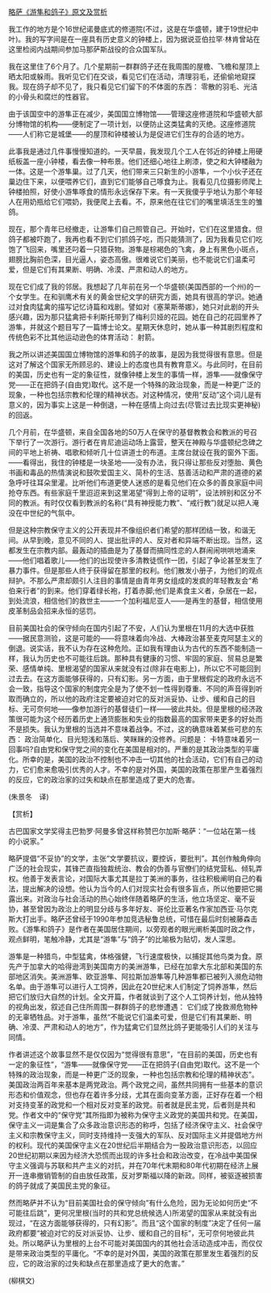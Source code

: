 [略萨《游隼和鸽子》原文及赏析](https://www.vrrw.net/wx/12297.html)

我工作的地方是个16世纪诺曼底式的修道院(不过，这是在华盛顿，建于19世纪中叶)。我的写字间是在一座具有历史意义的钟楼上，因为据说亚伯拉罕·林肯曾站在这里检阅内战期间参加马那萨斯战役的合众国军队。

我在这里住了6个月了。几个星期前一群群鸽子还在我周围的屋檐、飞檐和屋顶上晒太阳或躲雨。我听见它们在交谈，看见它们在活动，清理羽毛，还偷偷地窥探我。现在鸽子却不见了，我只看见它们留下的不体面的东西： 零散的羽毛、光洁的小骨头和腐烂的性器官。

由于该国空中的游隼正在减少，美国国立博物馆——管理这座修道院和华盛顿大部分博物馆的机构——便制定了一项计划，以便防止这类猛禽的灭绝。这座修道院——人们称它是城堡——的屋顶和钟楼被认为是促进它们生存的合适的地方。

此事我是通过几件事慢慢知道的。一天早晨，我发现几个工人在邻近的钟楼上用硬纸板盖一座小钟楼，看去像一种布景。他们还细心地往上刷漆，使之和大钟楼融为一体。这是一个游隼巢。过了几天，他们带来三只新生的小游隼，一个小伙子还在巢边住下来，以便喂养它们，直到它们能够自己啄食为止。我看见几位摄影师爬上钟楼拍照，好使小游隼啄食的情形永远保存下来。有一天我傻乎乎地认为那个年轻人在用奶瓶给它们喂奶，我便爬上去看。不，原来他在往它们的嘴里填活生生的雏鸽。

现在，那个青年已经撤走，让游隼们自己照管自己。开始时，它们在这里猎食。但鸽子都被吓跑了，我再也看不到它们抓鸽子吃，而只能猜测了，因为我看见它们吃饱了飞回来，嘴里还叼着一只猎获物。游隼是棕褐色的飞禽，身上有黑色小斑点，翅膀比胸前色深，目光逼人，姿态高傲。很难说它们美丽，也不能说它们温柔可爱，但是它们有其果断、明确、冷漠、严肃和动人的地方。



现在它们成了我的邻居。我想起了几年前在另一个华盛顿(美国西部的一个州)的一个女学生。在和驯鹰术有关的黄金世纪文学的研究方面，她具有很高的学识。她通过对食肉猛禽的描写记忆诗篇和戏剧。譬如对《塞莱斯蒂娜》，她只对此剧的开头感兴趣，因为那只猛禽把卡利斯托带到了梅利贝娅的花园。她在自己的花园里养了游隼，并就这个题目写了一篇博士论文。星期天休息时，她从事一种其剧烈程度和传统色彩不比其他运动逊色的体育活动： 射箭。

我之所以讲述美国国立博物馆的游隼和鸽子的故事，是因为我觉得很有意思。但是这对了解这个国家无所顾忌的、建设上的态度也具有教育意义。与此同时，在目前的美国，历史也有一定的象征性，就像钟楼上发生的事情一样，游隼——就像保守党——正在把鸽子(自由党)取代。这不是一个特殊的政治现象，而是一种更广泛的现象，一种也包括宗教和伦理的精神状态。对这种情况，使用“反动”这个词儿是有意义的，因为事实上这是一种倒退，一种在感情上向过去(尽管过去比现实更神秘)的回返。

几个月前，在华盛顿，来自全国各地的50万人在保守的基督教教会和教派的号召下举行了一次游行。游行者在肯尼迪运动场上露营，整天在神殿与华盛顿纪念碑之间的平地上祈祷、唱歌和倾听几十位讲道士的布道。主席台就设在我的窗外下面。——看得出，我住的钟楼是一块圣地——没有办法，我只得让那些反对堕胎、黄色书画和毒品的热情演说和鼓吹爱国主义、简朴的生活、慈善活动和严肃的道德的紧急呼吁往耳朵里灌。比听他们布道更使人迷惑的是看见他们在众多的善良家庭中间抢夺东西。有些家庭千里迢迢来到这里渴望“得到上帝的证明”，设法辨别和区分不同的教派。有时仅仅看到教派的名称(“具有神授能力教”、“戒行教”)就足以把人淹没在中世纪的气氛中。

但是这种宗教保守主义的公开表现并不像组织者们希望的那样团结一致，和谐无间。从早到晚，意见不同的人、提出批评的人、反对者和异端不断出现。当然，这都发生在宗教内部。最轰动的插曲是为了基督而搞同性恋的人群闹闹哄哄地涌来——他们唱着歌儿——他们的出现使许多清教徒慌作一团，引起了争论甚至发生了暴力事件。但是那些人终于获得留在那里的权利。他们散发小册子，为他们的观点辩护。不那么严肃却颇引人注目的事情是由青年男女组成的发疯的年轻教友会“希伯来行者”的到来。他们穿着绿长袍，打着赤脚;他们是素食主义者，杂居在一起，到处流浪，相信他们的救世主——一个加利福尼亚人——是再生的基督，相信使用皮革制品会招来永恒的惩罚。

目前美国社会的保守倾向在国内引起了不安，人们认为里根在11月的大选中获胜——据民意测验，这是可能的——将意味着向冷战、大棒政治甚至麦克阿瑟主义的倒退。说实话，我不认为存在这种危险。正如我有理由认为古代的东西不能制造一样，我认为历史也不可能往后跳。那种具有健康的习惯、牢固的家庭、贸易总是繁荣、感情单纯、里根渴望的国家从来就没有过(除非在电影上)，所以它不可能回到过去去。在这方面能够获得的，只有幻影。另一方面，由于里根假定的政府永远不会一致，指导这个国家的制度完全是为了使不划一性得到尊重、不同的声音得到听取而确立的，所以他的政府注定要被迫对它的反对派妥协、让步、缓和自己的目标、无可奈何地——像参加游行的基督徒们一样——彼此共处。但是里根的经济政策很可能为这个经历着历史上通货膨胀和失业的指数最高的国家带来更多的好处而不是损失。我认为里根的当选并不意味着战争。不过，这的确意味着某些可悲的东西： 政治简单化、目光短浅和落后、笑眯眯的没修养。问题是： 卡特意味着另一回事吗?自由党和保守党之间的变化在美国是相对的。严重的是其政治类型的平庸化。所幸的是，美国的政治不控制也不冲击一切其他的社会活动，它们有自己的动力，它们愈来愈吸引优秀的人才。不幸的是对外国，美国的政策在那里产生着强烈的反应，它的政治家的过失和缺点在那里造成了更大的危害。

(朱景冬　译)

【赏析】

古巴国家文学奖得主巴勃罗·阿曼多曾这样称赞巴尔加斯·略萨：“一位站在第一线的小说家。”

略萨提倡“不妥协”的文学，主张“文学要抗议，要控诉，要批判”。其创作触角伸向广泛的社会现实，其锋芒直指独裁统治、教会的伪善与官僚们的结党营私、倾轧弄权。他善于发表言论，对国际大事尤其是拉丁美洲的事务，往往积极阐明自己的看法，提出解决的设想。他认为当今的人们对现实社会有很多盲点，所以他要把它揭露出来。对政治与社会活动的热心始终伴随着略萨的生活，他立场坚定、毫不妥协，甚至曾因为政治上的明显分歧与多年好友、哥伦比亚著名作家加西亚·马尔克斯大打出手。略萨还曾经于1990年参加竞选秘鲁总统，可惜在最后时刻被藤森击败。《游隼和鸽子》是作者在美国居住期间，以旁观者的眼光阐析美国时政之作，观点鲜明，笔触冷静，尤其是“游隼”与“鸽子”的比喻极为贴切，发人深思。

游隼是一种猎鸟，中型猛禽，体格强健，飞行速度极快，以捕捉其他鸟类为食。原先产于加拿大的哈得逊湾到美国南方的美洲游隼，已经在加拿大东北部和美国的东部地区消失。美洲游隼、欧亚游隼、阿拉斯加游隼等几种游隼都已被列入濒危动物名单。由于游隼可以进行人工饲养，因此在20世纪末人们制定了饲养游隼，然后把它们放归大自然的计划。全文开篇，作者就谈到了这个人工饲养计划，他从独特的视角出发，叙述自己住所周围一群群鸽子的悲惨遭遇： 它们成了挽救濒危物种的无辜牺牲品。对于游隼，虽然“不能说它们温柔可爱，但是它们有其果断、明确、冷漠、严肃和动人的地方”，作为猛禽它们显然比鸽子更能吸引人们的关注与同情。

作者讲述这个故事显然不是仅仅因为“觉得很有意思”，“在目前的美国，历史也有一定的象征性”，“游隼——就像保守党——正在把鸽子(自由党)取代。这不是一个特殊的政治现象，而是一种更广泛的现象，一种也包括宗教和伦理的精神状态”。美国政治两百年来基本是两党政治。两个政党之间，虽然共同拥有一些基本的意识形态和价值观念，但也存在着许多分歧，尤其在面向变革方面，正好存在着一个相对支持变革的政党和一个相对反对变革的政党。前者就是民主党，后者则是共和党。作者文中的“保守党”其所指即为被称为保守主义政党的美国共和党。在美国，保守主义一词是集合了众多政治意识形态的称呼，包括了经济保守主义、社会保守主义和宗教保守主义，同时支持维持一支强大的军队、反对国际主义并提倡地方州的权利。现代的美国保守主义在20世纪后半期结合为一股政治意识形态，以回应20世纪初期以来因为经济大恐慌而出现的许多社会和政治改变，在冷战中美国保守主义强调与苏联和共产主义的对抗，并在70年代末期和80年代初期在经济上展开一连串撤销管制的自由放任政策，反对罗斯福以降的新政。同样，被驱逐被损害的鸽子就成了美国民主党的象征。

然而略萨并不认为“目前美国社会的保守倾向”有什么危险，因为无论如何历史“不可能往后跳”，更何况里根(当时的共和党总统候选人)所渴望的国家从来就没有出现过，“在这方面能够获得的，只有幻影”。而且“这个国家的制度”决定了任何一届政府都要“被迫对它的反对派妥协、让步、缓和自己的目标”，无可奈何地彼此共处。所以略萨认为里根的上台不可能对美国国内的其他社会活动造成冲击，而仅仅是带来政治类型的平庸化。“不幸的是对外国，美国的政策在那里发生着强烈的反应，它的政治家的过失和缺点在那里造成了更大的危害。”

(柳棋文)

